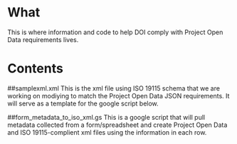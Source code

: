 What
=====================

This is where information and code to help DOI comply with Project Open Data requirements lives.

Contents
=====================

##samplexml.xml
This is the xml file using ISO 19115 schema that we are working on modiying to match the Project Open Data JSON requirements. It will serve as a template for the google script below.

##form\_metadata\_to\_iso\_xml.gs
This is a google script that will pull metadata collected from a form/spreadsheet and create Project Open Data and ISO 19115-complient xml files using the information in each row.
